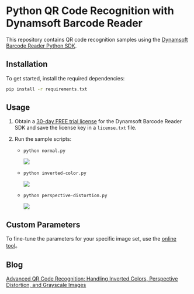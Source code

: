 # Python QR Code Recognition with Dynamsoft Barcode Reader
This repository contains QR code recognition samples using the [Dynamsoft Barcode Reader Python SDK](https://www.dynamsoft.com/barcode-reader/docs/server/programming/python/user-guide.html).

## Installation
To get started, install the required dependencies:

```bash
pip install -r requirements.txt
```

## Usage
1. Obtain a [30-day FREE trial license](https://www.dynamsoft.com/customer/license/trialLicense/?product=dcv&package=cross-platform) for the Dynamsoft Barcode Reader SDK and save the license key in a `license.txt` file.

2. Run the sample scripts:

    - `python normal.py`
       
        ![](https://www.dynamsoft.com/codepool/img/2021/09/qr-color-image-recognition.png)
       
    - `python inverted-color.py`
    
        
        ![](https://www.dynamsoft.com/codepool/img/2021/09/inverted-qr-speed.jpg)
    
    - `python perspective-distortion.py`
        
        ![](https://www.dynamsoft.com/codepool/img/2021/09/qr-perspective-template-decoding.jpg)





## Custom Parameters
To fine-tune the parameters for your specific image set, use the [online tool](https://demo.dynamsoft.com/barcode-reader/)。

## Blog
[Advanced QR Code Recognition: Handling Inverted Colors, Perspective Distortion, and Grayscale Images](https://www.dynamsoft.com/codepool/optimize-qr-recognition-performance.html)
